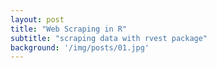 ```yaml
---
layout: post
title: "Web Scraping in R"
subtitle: "scraping data with rvest package"
background: '/img/posts/01.jpg'
---
```


